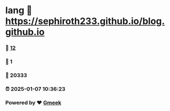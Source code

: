 # lang :link: https://sephiroth233.github.io/blog.github.io 
### :page_facing_up: [12](https://sephiroth233.github.io/blog.github.io/tag.html) 
### :speech_balloon: 1 
### :hibiscus: 20333 
### :alarm_clock: 2025-01-07 10:36:23 
### Powered by :heart: [Gmeek](https://github.com/Meekdai/Gmeek)

